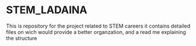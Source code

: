 # STEM_LADAINA
This is repository for the project related to STEM careers it contains detailed files on wich would provide a better organzation, and a read me  explaining the structure 
